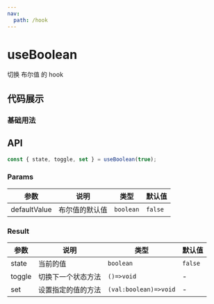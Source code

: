```yaml
---
nav:
  path: /hook
---
```


# useBoolean

切换 布尔值 的 hook

## 代码展示

### 基础用法

<code src="./demo/demo1.tsx"></code>

## API

```typescript
const { state, toggle, set } = useBoolean(true);
```

### Params

| 参数         | 说明           | 类型      | 默认值  |
| ------------ | -------------- | --------- | ------- |
| defaultValue | 布尔值的默认值 | `boolean` | `false` |

### Result

| 参数   | 说明               | 类型                  | 默认值  |
| ------ | ------------------ | --------------------- | ------- |
| state  | 当前的值           | `boolean`             | `false` |
| toggle | 切换下一个状态方法 | `()=>void`            | -       |
| set    | 设置指定的值的方法 | `(val:boolean)=>void` | -       |
